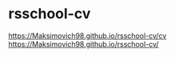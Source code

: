 # rsschool-cv
https://Maksimovich98.github.io/rsschool-cv/cv
https://Maksimovich98.github.io/rsschool-cv/

